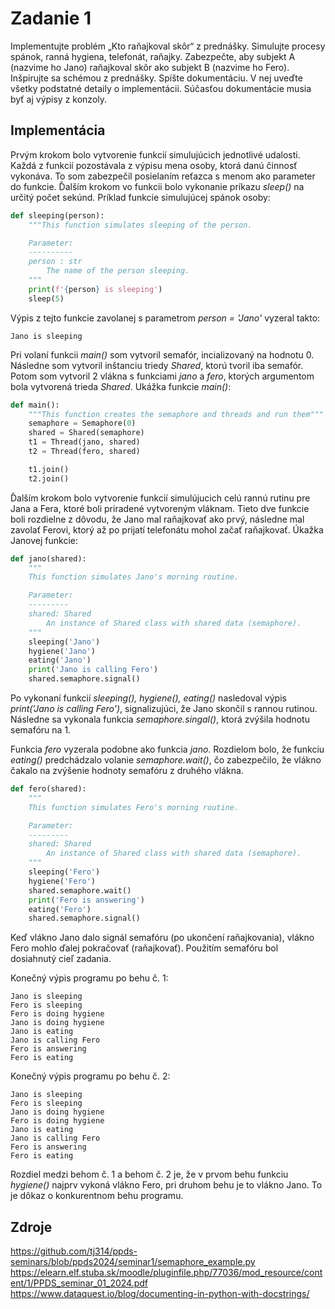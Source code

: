 # Zadanie 1

Implementujte problém „Kto raňajkoval skôr“ z prednášky. Simulujte procesy spánok, ranná hygiena, telefonát, raňajky.
Zabezpečte, aby subjekt A (nazvime ho Jano) raňajkoval skôr ako
subjekt B (nazvime ho Fero). Inšpirujte sa schémou z prednášky. Spíšte dokumentáciu. V nej uveďte všetky podstatné detaily
o implementácii. Súčasťou dokumentácie musia byť aj výpisy
z konzoly.

## Implementácia
Prvým krokom bolo vytvorenie funkcií simulujúcich jednotlivé udalosti. Každá z funkcií pozostávala z výpisu mena osoby, 
ktorá danú činnosť vykonáva. To som zabezpečil posielaním reťazca s menom ako parameter do funkcie. Ďalším krokom vo funkcii
bolo vykonanie príkazu *sleep()* na určitý počet sekúnd. Príklad funkcie simulujúcej spánok osoby:
```python
def sleeping(person):
    """This function simulates sleeping of the person.

    Parameter:
    ----------
    person : str
        The name of the person sleeping.
    """
    print(f'{person} is sleeping')
    sleep(5)
```
Výpis z tejto funkcie zavolanej s parametrom *person = 'Jano'* vyzeral takto:
```
Jano is sleeping
```

Pri volaní funkcii *main()* som vytvoril semafór, incializovaný na hodnotu 0. Následne som vytvoril inštanciu triedy *Shared*,
ktorú tvoril iba semafór. Potom som vytvoril 2 vlákna s funkciami *jano* a *fero*, ktorých argumentom bola vytvorená trieda
*Shared*. Ukážka funkcie *main()*:

```python
def main():
    """This function creates the semaphore and threads and run them"""
    semaphore = Semaphore(0)
    shared = Shared(semaphore)
    t1 = Thread(jano, shared)
    t2 = Thread(fero, shared)

    t1.join()
    t2.join()
```

Ďalším krokom bolo vytvorenie funkcií simulújucich celú rannú rutinu pre Jana a Fera, ktoré boli priradené vytvoreným vláknam. Tieto dve funkcie boli rozdielne z 
dôvodu, že Jano mal raňajkovať ako prvý, následne mal zavolať Ferovi, ktorý až po prijatí telefonátu mohol začať raňajkovať.
Úkažka Janovej funkcie:

```python
def jano(shared):
    """
    This function simulates Jano's morning routine.

    Parameter:
    ---------
    shared: Shared
        An instance of Shared class with shared data (semaphore).
    """
    sleeping('Jano')
    hygiene('Jano')
    eating('Jano')
    print('Jano is calling Fero')
    shared.semaphore.signal()

```
Po vykonaní funkcií *sleeping(), hygiene(), eating()* nasledoval výpis *print('Jano is calling Fero')*, signalizujúci, že Jano
skončil s rannou rutinou. Následne sa vykonala funkcia *semaphore.singal()*, ktorá zvýšila hodnotu semafóru na 1.

Funkcia *fero* vyzerala podobne ako funkcia *jano*. Rozdielom bolo, že funkciu *eating()* predchádzalo volanie *semaphore.wait()*,
čo zabezpečilo, že vlákno čakalo na zvýšenie hodnoty semafóru z druhého vlákna.

```python
def fero(shared):
    """
    This function simulates Fero's morning routine.

    Parameter:
    ---------
    shared: Shared
        An instance of Shared class with shared data (semaphore).
    """
    sleeping('Fero')
    hygiene('Fero')
    shared.semaphore.wait()
    print('Fero is answering')
    eating('Fero')
    shared.semaphore.signal()
```
Keď vlákno Jano dalo signál semafóru (po ukončení raňajkovania), vlákno Fero mohlo ďalej pokračovať (raňajkovať). Použitím
semafóru bol dosiahnutý cieľ zadania. 

Konečný výpis programu po behu č. 1:
```
Jano is sleeping
Fero is sleeping
Fero is doing hygiene
Jano is doing hygiene
Jano is eating
Jano is calling Fero
Fero is answering
Fero is eating
```

Konečný výpis programu po behu č. 2:
``` 
Jano is sleeping
Fero is sleeping
Jano is doing hygiene
Fero is doing hygiene
Jano is eating
Jano is calling Fero
Fero is answering
Fero is eating
```
Rozdiel medzi behom č. 1 a behom č. 2 je, že v prvom behu funkciu *hygiene()* najprv vykoná vlákno 
Fero, pri druhom behu je to vlákno Jano. To je dôkaz o konkurentnom behu programu.

## Zdroje
https://github.com/tj314/ppds-seminars/blob/ppds2024/seminar1/semaphore_example.py
https://elearn.elf.stuba.sk/moodle/pluginfile.php/77036/mod_resource/content/1/PPDS_seminar_01_2024.pdf
https://www.dataquest.io/blog/documenting-in-python-with-docstrings/
